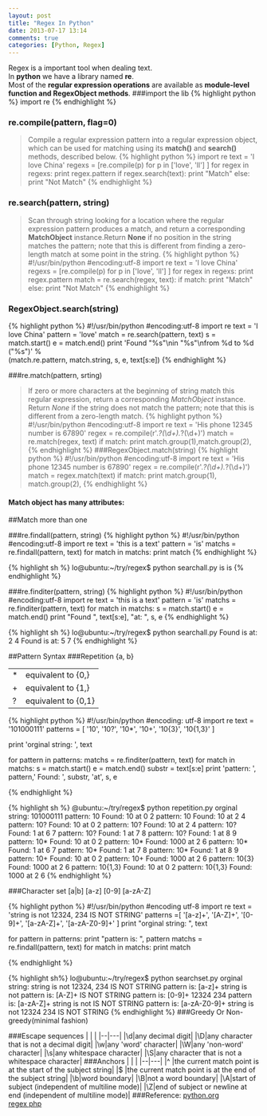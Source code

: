 ```yaml
---
layout: post
title: "Regex In Python"
date: 2013-07-17 13:14
comments: true
categories: [Python, Regex]
---
```


Regex is a important tool when dealing text.  
In __python__ we have a library named __re__.  
Most of the **regular expression operations** are available as __module-level function and RegexObject methods__.
###import the lib
{% highlight python %}
import re
{% endhighlight %}

### re.compile(pattern, flag=0)
>Compile a regular expression pattern into a regular expression object, which can be used for matching using its __match()__ and __search()__ methods, described below.
{% highlight python %}
import re
text = 'I love China'
regexs = [re.compile(p)
		for p in ['love', 'll']
	]
for regex in regexs:
	print regex.pattern
	if regex.search(text):
		print "Match"
	else:
		print "Not Match"
{% endhighlight %}

### re.search(pattern, string)
>Scan through string looking for a location where the regular expression pattern produces a match, and return a corresponding __MatchObject__ instance.Return **None** if no position in the string matches the pattern; note that this is different from finding a zero-length match at some point in the string.
{% highlight python %}
#!/usr/bin/python
#encoding:utf-8
import re
text = 'I love China'
regexs = [re.compile(p)
		for p in ['love', 'll']
	 ]
for regex in regexs:
	print regex.pattern
	match = re.search(regex, text):
	if match:
		print "Match"
	else:
		print "Not Match"
{% endhighlight %}
### RegexObject.search(string)
{% highlight python %}
#!/usr/bin/python
#encoding:utf-8
import re
text = 'I love China'
pattern = 'love'
match = re.search(pattern, text)
s = match.start()
e = match.end()
print 'Found "%s"\nin "%s"\nfrom %d to %d ("%s")' % \
      (match.re.pattern, match.string, s, e, text[s:e])
{% endhighlight %}

###re.match(pattern, srting)
>If zero or more characters at the beginning of string match this regular expression, return a corresponding *MatchObject* instance. Return *None* if the string does not match the pattern; note that this is different from a zero-length match.
{% highlight python %}
#!/usr/bin/python
#encoding:utf-8
import re
text = 'His phone 12345 number is 67890'
regex = re.compile(r'.*?(\d+).*?(\d+)')
match = re.match(regex, text)
if match: 
	print match.group(1),match.group(2),
{% endhighlight %}
###RegexObject.match(string)
{% highlight python %}
#!/usr/bin/python
#encoding:utf-8
import re
text = 'His phone 12345 number is 67890'
regex = re.compile(r'.*?(\d+).*?(\d+)')
match = regex.match(text)
if match: 
	print match.group(1), match.group(2),
{% endhighlight %}

#### Match object has many attributes:
##Match more than one

###re.findall(pattern, string)
{% highlight python %}
#!/usr/bin/python
#encoding:utf-8
import re
text = 'this is a text'
pattern = 'is'
matchs = re.findall(pattern, text)
for match in matchs:
	print match
{% endhighlight %}

{% highlight sh %}
lo@ubuntu:~/try/regex$ python searchall.py 
is
is
{% endhighlight %}

###re.finditer(pattern, string)
{% highlight python %}
#!/usr/bin/python
#encoding:utf-8
import re
text = 'this is a text'
pattern = 'is'
matchs = re.finditer(pattern, text)
for match in matchs:
	s = match.start()
	e = match.end()
	print "Found ", text[s:e], "at: ", s, e
{% endhighlight %}

{% highlight sh %}
lo@ubuntu:~/try/regex$ python searchall.py 
Found  is at:  2 4
Found  is at:  5 7
{% endhighlight %}

##Pattern Syntax
###Repetition
{a, b}

| |  |
|--|--|
|\*| equivalent to {0,}|
|+| equivalent to {1,}|
|?| equivalent to {0,1}|
{% highlight python %}
#!/usr/bin/python
#encoding: utf-8
import re
text = '101000111'
patterns = [
		'10',
		'10?',
		'10*',
		'10+',
		'10{3}',
		'10{1,3}'
		]

print 'orginal string: ', text

for pattern in patterns:
	matchs = re.finditer(pattern, text)
	for match in matchs:
		s = match.start()
		e = match.end()
		substr = text[s:e]
		print 'pattern: ', pattern,' Found: ', substr, 'at', s, e


{% endhighlight %}

{% highlight sh %}
@ubuntu:~/try/regex$ python repetition.py 
orginal string:  101000111
pattern:  10  Found:  10 at 0 2
pattern:  10  Found:  10 at 2 4
pattern:  10?  Found:  10 at 0 2
pattern:  10?  Found:  10 at 2 4
pattern:  10?  Found:  1 at 6 7
pattern:  10?  Found:  1 at 7 8
pattern:  10?  Found:  1 at 8 9
pattern:  10*  Found:  10 at 0 2
pattern:  10*  Found:  1000 at 2 6
pattern:  10*  Found:  1 at 6 7
pattern:  10*  Found:  1 at 7 8
pattern:  10*  Found:  1 at 8 9
pattern:  10+  Found:  10 at 0 2
pattern:  10+  Found:  1000 at 2 6
pattern:  10{3}  Found:  1000 at 2 6
pattern:  10{1,3}  Found:  10 at 0 2
pattern:  10{1,3}  Found:  1000 at 2 6
{% endhighlight %}

###Character set
\[a|b\]    \[a-z\]     \[0-9\]   \[a-zA-Z\]

{% highlight python %}
#!/usr/bin/python
#encoding utf-8
import re
text = 'string is not 12324, 234 IS NOT STRING'
patterns =[
		'[a-z]+',
		'[A-Z]+',
		'[0-9]+',
		'[a-zA-Z]+',
		'[a-zA-Z0-9]+'
	]
print "orginal string: ", text

for pattern in patterns:
	print "pattern is: ", pattern
	matchs = re.findall(pattern, text)
	for match in matchs:
		print match
	
{% endhighlight %}

{% highlight sh%}
lo@ubuntu:~/try/regex$ python searchset.py 
orginal string:  string is not 12324, 234 IS NOT STRING
pattern is:  [a-z]+
string
is
not
pattern is:  [A-Z]+
IS
NOT
STRING
pattern is:  [0-9]+
12324
234
pattern is:  [a-zA-Z]+
string
is
not
IS
NOT
STRING
pattern is:  [a-zA-Z0-9]+
string
is
not
12324
234
IS
NOT
STRING
{% endhighlight %}
###Greedy Or Non-greedy(minimal fashion)

###Escape sequences
| |  |
|--|---|
|\d|any decimal digit|
|\D|any character that is not a decimal digit|
|\w|any 'word' character|
|\W|any 'non-word' character|
|\s|any whitespace character|
|\S|any character that is not a whitespace character|
###Anchors
| |  |
|--|---|
|^ |the current match point is at the start of the subject string|
|$ |the current match point is at the end of the subject string|
|\b|word boundary|
|\B|not a word boundary|
|\A|start of subject (independent of multiline mode)|
|\Z|end of subject or newline at end (independent of multiline mode)|
###Reference:
[python.org](http://docs.python.org/2/library/re.html)    
[regex php](http://www.php.net/manual/zh/reference.pcre.pattern.syntax.php)
